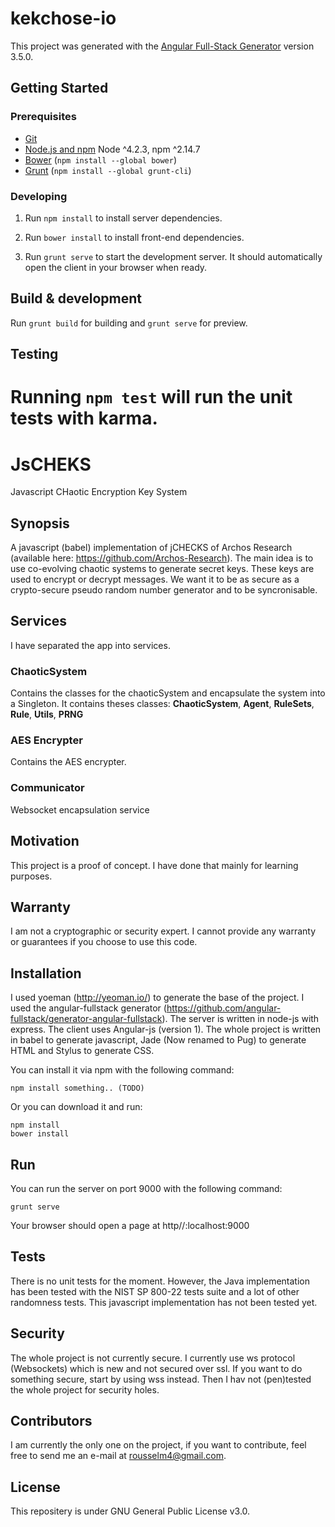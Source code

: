 # kekchose-io

This project was generated with the [Angular Full-Stack Generator](https://github.com/DaftMonk/generator-angular-fullstack) version 3.5.0.

## Getting Started

### Prerequisites

- [Git](https://git-scm.com/)
- [Node.js and npm](nodejs.org) Node ^4.2.3, npm ^2.14.7
- [Bower](bower.io) (`npm install --global bower`)
- [Grunt](http://gruntjs.com/) (`npm install --global grunt-cli`)

### Developing

1. Run `npm install` to install server dependencies.

2. Run `bower install` to install front-end dependencies.

3. Run `grunt serve` to start the development server. It should automatically open the client in your browser when ready.

## Build & development

Run `grunt build` for building and `grunt serve` for preview.

## Testing

Running `npm test` will run the unit tests with karma.
=======
# JsCHEKS
Javascript CHaotic Encryption Key System

## Synopsis
A javascript (babel) implementation of jCHECKS of Archos Research (available here: https://github.com/Archos-Research). The main idea is to use co-evolving chaotic systems to generate secret keys. These keys are used to encrypt or decrypt messages. We want it to be as secure as a crypto-secure pseudo random number generator and to be syncronisable. 

## Services
  I have separated the app into services.
  
### ChaoticSystem
  Contains the classes for the chaoticSystem and encapsulate the system into a Singleton. It contains theses classes:
  **ChaoticSystem**, **Agent**, **RuleSets**, **Rule**, **Utils**, **PRNG**

### AES Encrypter
  Contains the AES encrypter. 

### Communicator
  Websocket encapsulation service

## Motivation
This project is a proof of concept. I have done that mainly for learning purposes. 

## Warranty
I am not a cryptographic or security expert. I cannot provide any warranty or guarantees if you choose to use this code.

## Installation
  I used yoeman (http://yeoman.io/) to generate the base of the project. I used the angular-fullstack generator     (https://github.com/angular-fullstack/generator-angular-fullstack). The server is written in node-js with express. The client uses Angular-js (version 1). The whole project is written in babel to generate javascript, Jade (Now renamed to Pug) to generate HTML and Stylus to generate CSS.
  
  You can install it via npm with the following command:
  
  ```
  npm install something.. (TODO)
  ```

  Or you can download it and run:
  
  ```
  npm install
  bower install
  ```

## Run
  You can run the server on port 9000 with the following command:
  
  ```
  grunt serve
  ```
  
  Your browser should open a page at http//:localhost:9000 
  
## Tests
There is no unit tests for the moment. However, the Java implementation has been tested with the NIST SP 800-22 tests suite and a lot of other randomness tests. This javascript implementation has not been tested yet.

## Security
The whole project is not currently secure. I currently use ws protocol (Websockets) which is new and not secured over ssl. If you want to do something secure, start by using wss instead. Then I hav not (pen)tested the whole project for security holes.

## Contributors
I am currently the only one on the project, if you want to contribute, feel free to send me an e-mail at rousselm4@gmail.com.

## License
This repositery is under GNU General Public License v3.0.